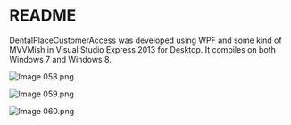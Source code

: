 # README #

DentalPlaceCustomerAccess was developed using WPF and some kind of MVVMish in Visual Studio Express 2013 for Desktop. It compiles on both Windows 7 and Windows 8.

![Image 058.png](https://bitbucket.org/repo/Roqadj/images/3439258732-Image%20058.png)

![Image 059.png](https://bitbucket.org/repo/Roqadj/images/2538884255-Image%20059.png)

![Image 060.png](https://bitbucket.org/repo/Roqadj/images/2528323022-Image%20060.png)